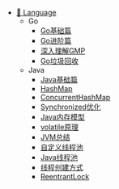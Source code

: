 - [🔖 Language](language/)
    - Go
        - [Go基础篇](language/go/Go基础篇)
        - [Go进阶篇](language/go/Go进阶篇)
        - [深入理解GMP](language/go/深入理解GMP)
        - [Go垃圾回收](language/go/Go垃圾回收)
    - Java
        - [Java基础篇](language/java/Java基础篇)
        - [HashMap](language/java/HashMap)
        - [ConcurrentHashMap](language/java/ConcurrentHashMap)
        - [Synchronized优化](language/java/Synchronized优化)
        - [Java内存模型](language/java/Java内存模型)
        - [volatile原理](language/java/volatile原理)
        - [JVM总结](language/java/JVM总结)
        - [自定义线程池](language/java/自定义线程池)
        - [Java线程池](language/java/Java线程池)
        - [线程创建方式](language/java/线程创建方式)
        - [ReentrantLock](language/java/ReentrantLock)

​	
